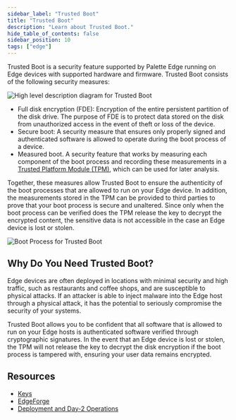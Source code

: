 ```yaml
---
sidebar_label: "Trusted Boot"
title: "Trusted Boot"
description: "Learn about Trusted Boot."
hide_table_of_contents: false
sidebar_position: 10
tags: ["edge"]
---
```


Trusted Boot is a security feature supported by Palette Edge running on Edge devices with supported hardware and
firmware. Trusted Boot consists of the following security measures:

![High level description diagram for Trusted Boot](/clusters_edge_trusted-boot_highlevel.png)

- Full disk encryption (FDE): Encryption of the entire persistent partition of the disk drive. The purpose of FDE is to
  protect data stored on the disk from unauthorized access in the event of theft or loss of the device.
- Secure boot: A security measure that ensures only properly signed and authenticated software is allowed to operate
  during the boot process of a device.
- Measured boot. A security feature that works by measuring each component of the boot process and recording these
  measurements in a
  [Trusted Platform Module (TPM)](https://www.intel.com/content/www/us/en/business/enterprise-computers/resources/trusted-platform-module.html),
  which can be used for later analysis.

Together, these measures allow Trusted Boot to ensure the authenticity of the boot processes that are allowed to run on
your Edge device. In addition, the measurements stored in the TPM can be provided to third parties to prove that your
boot process is secure and unaltered. Since only when the boot process can be verified does the TPM release the key to
decrypt the encrypted content, the sensitive data is not accessible in the case an Edge device is lost or stolen.

![Boot Process for Trusted Boot](/cluster_edge_trusted-boot_boot-process.webp)

## Why Do You Need Trusted Boot?

Edge devices are often deployed in locations with minimal security and high traffic, such as restaurants and coffee
shops, and are susceptible to physical attacks. If an attacker is able to inject malware into the Edge host through a
physical attack, it has the potential to seriously compromise the security of your systems.

Trusted Boot allows you to be confident that all software that is allowed to run on your Edge hosts is authenticated
software verified through cryptographic signatures. In the event that an Edge device is lost or stolen, the TPM will not
release the key to decrypt the disk encryption if the boot process is tampered with, ensuring your user data remains
encrypted.

## Resources

- [Keys](./keys/keys.md)
- [EdgeForge](./edgeforge/edgeforge.md)
- [Deployment and Day-2 Operations](./deployment-day2/deployment-day2.md)
